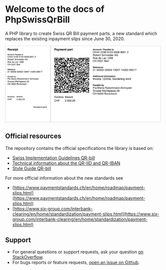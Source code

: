 # Welcome to the docs of PhpSwissQrBill

A PHP library to create Swiss QR Bill payment parts, a new standard which replaces the existing inpayment slips since June 30, 2020.

![Image of Swiss QR Bill example](assets/example-payment-part.png)

## Official resources
The repository contains the official specifications the library is based on:

- [Swiss Implementation Guidelines QR-bill](specs/ig-qr-bill-en-v2.1.pdf)
- [Technical information about the QR-IID and QR-IBAN](specs/qr-iid_qr-iban-en.pdf)
- [Style Guide QR-bill](specs/style-guide-en.pdf)

For more official information about the new standards see

- [https://www.paymentstandards.ch/en/home/roadmap/payment-slips.html](https://www.paymentstandards.ch/en/home/roadmap/payment-slips.html)
- [https://www.six-group.com/interbank-clearing/en/home/standardization/payment-slips.html](https://www.six-group.com/interbank-clearing/en/home/standardization/payment-slips.html)

## Support

- For general questions or support requests, ask your question [on StackOverflow](https://stackoverflow.com/questions/tagged/phpswissqrbill).
- For bugs reports or feature requests, [open an issue on Github](https://github.com/sprain/php-swiss-qr-bill/issues).